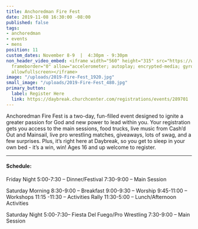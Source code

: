 ```yaml
---
title: Anchoredman Fire Fest
date: 2019-11-08 16:30:00 -08:00
published: false
tags:
- anchoredman
- events
- mens
position: 11
custom_dates: November 8-9  |  4:30pm - 9:30pm
non_header_video_embed: <iframe width="560" height="315" src="https://www.youtube.com/embed/6kMdLlrgygo"
  frameborder="0" allow="accelerometer; autoplay; encrypted-media; gyroscope; picture-in-picture"
  allowfullscreen></iframe>
image: "/uploads/2019-Fire-Fest_1920.jpg"
small_image: "/uploads/2019-Fire-Fest_480.jpg"
primary_button:
  label: Register Here
  link: https://daybreak.churchcenter.com/registrations/events/289701
---
```


Anchoredman Fire Fest is a two-day, fun-filled event designed to ignite a greater passion for God and new power to lead within you. Your registration gets you access to the main sessions, food trucks, live music from Cash’d Out and Mainsail, live pro wrestling matches, giveaways, lots of swag, and a few surprises. Plus, it’s right here at Daybreak, so you get to sleep in your own bed - it’s a win, win! Ages 16 and up welcome to register.

______

#### Schedule:
Friday Night
5:00-7:30 – Dinner/Festival
7:30-9:00 – Main Session

Saturday Morning
8:30-9:00 – Breakfast
9:00-9:30 – Worship
9:45-11:00 – Workshops
11:15 -11:30 – Activities Rally
11:30-5:00 – Lunch/Afternoon Activities

Saturday Night
5:00-7:30– Fiesta Del Fuego/Pro Wrestling 
7:30-9:00 – Main Session
